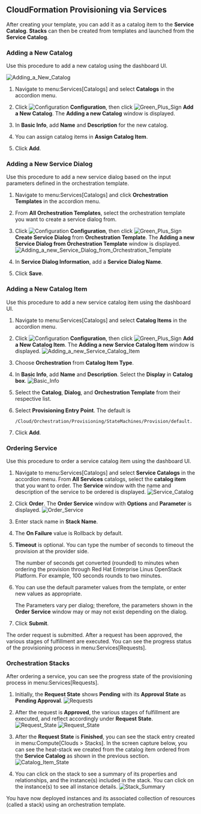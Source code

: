 ## CloudFormation Provisioning via Services

After creating your template, you can add it as a catalog item to the
**Service Catalog**. **Stacks** can then be created from templates and
launched from the **Service Catalog**.

### Adding a New Catalog

Use this procedure to add a new catalog using the dashboard UI.

![Adding\_a\_New\_Catalog](../images/7149.png)

1.  Navigate to menu:Services\[Catalogs\] and select **Catalogs** in the
    accordion menu.

2.  Click ![Configuration](../images/1847.png) **Configuration**, then
    click ![Green\_Plus\_Sign](../images/1848.png) **Add a New Catalog**.
    The **Adding a new Catalog** window is displayed.

3.  In **Basic Info**, add **Name** and **Description** for the new
    catalog.

4.  You can assign catalog items in **Assign Catalog Item**.

5.  Click **Add**.

### Adding a New Service Dialog

Use this procedure to add a new service dialog based on the input
parameters defined in the orchestration template.

1.  Navigate to menu:Services\[Catalogs\] and click **Orchestration
    Templates** in the accordion menu.

2.  From **All Orchestration Templates**, select the orchestration
    template you want to create a service dialog from.

3.  Click ![Configuration](../images/1847.png) **Configuration**, then
    click ![Green\_Plus\_Sign](../images/1848.png) **Create Service
    Dialog** from **Orchestration Template**. The **Adding a new Service
    Dialog from Orchestration Template** window is displayed.
    ![Adding\_a\_new\_Service\_Dialog\_from\_Orchestration\_Template](../images/7156.png)

4.  In **Service Dialog Information**, add a **Service Dialog Name**.

5.  Click **Save**.

### Adding a New Catalog Item

Use this procedure to add a new service catalog item using the dashboard
UI.

1.  Navigate to menu:Services\[Catalogs\] and select **Catalog Items**
    in the accordion menu.

2.  Click ![Configuration](../images/1847.png) **Configuration**, then
    click ![Green\_Plus\_Sign](../images/1848.png) **Add a New Catalog
    Item**. The **Adding a new Service Catalog Item** window is
    displayed.
    ![Adding\_a\_new\_Service\_Catalog\_Item](../images/7146.png)

3.  Choose **Orchestration** from **Catalog Item Type**.

4.  In **Basic Info**, add **Name** and **Description**. Select the
    **Display** in **Catalog box**. ![Basic\_Info](../images/7147.png)

5.  Select the **Catalog**, **Dialog**, and **Orchestration Template**
    from their respective list.

6.  Select **Provisioning Entry Point**. The default is

        /Cloud/Orchestration/Provisioning/StateMachines/Provision/default.

7.  Click **Add**.

### Ordering Service

Use this procedure to order a service catalog item using the dashboard
UI.

1.  Navigate to menu:Services\[Catalogs\] and select **Service
    Catalogs** in the accordion menu. From **All Services** catalogs,
    select the **catalog item** that you want to order. The **Service**
    window with the name and description of the service to be ordered is
    displayed. ![Service\_Catalog](../images/7172.png)

2.  Click **Order**. The **Order Service** window with **Options** and
    **Parameter** is displayed. ![Order\_Service](../images/7173.png)

3.  Enter stack name in **Stack Name**.

4.  The **On Failure** value is Rollback by default.

5.  **Timeout** is optional. You can type the number of seconds to
    timeout the provision at the provider side.

    <div class="note">

    The number of seconds get converted (rounded) to minutes when
    ordering the provision through Red Hat Enterprise Linus OpenStack
    Platform. For example, 100 seconds rounds to two minutes.

    </div>

6.  You can use the default parameter values from the template, or enter
    new values as appropriate.

    <div class="note">

    The Parameters vary per dialog; therefore, the parameters shown in
    the **Order Service** window may or may not exist depending on the
    dialog.

    </div>

7.  Click **Submit**.

The order request is submitted. After a request has been approved, the
various stages of fulfillment are executed. You can see the progress
status of the provisioning process in menu:Services\[Requests\].

### Orchestration Stacks

After ordering a service, you can see the progress state of the
provisioning process in menu:Services\[Requests\].

1.  Initially, the **Request State** shows **Pending** with its
    **Approval State** as **Pending Approval**.
    ![Requests](../images/7177.png)

2.  After the request is **Approved**, the various stages of fulfillment
    are executed, and reflect accordingly under **Request State**.
    ![Request\_State](../images/7178.png)
    ![Request\_State](../images/7179.png)

3.  After the **Request State** is **Finished**, you can see the stack
    entry created in menu:Compute\[Clouds \> Stacks\]. In the screen
    capture below, you can see the heat-stack we created from the
    catalog item ordered from the **Service Catalog** as shown in the
    previous section. ![Catalog\_Item\_State](../images/7180.png)

4.  You can click on the stack to see a summary of its properties and
    relationships, and the instance(s) included in the stack. You can
    click on the instance(s) to see all instance details.
    ![Stack\_Summary](../images/7181.png)

You have now deployed instances and its associated collection of
resources (called a stack) using an orchestration template.
